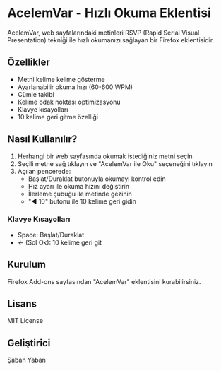 # AcelemVar - Hızlı Okuma Eklentisi

AcelemVar, web sayfalarındaki metinleri RSVP (Rapid Serial Visual Presentation) tekniği ile hızlı okumanızı sağlayan bir Firefox eklentisidir.

## Özellikler

- Metni kelime kelime gösterme
- Ayarlanabilir okuma hızı (60-600 WPM)
- Cümle takibi
- Kelime odak noktası optimizasyonu
- Klavye kısayolları
- 10 kelime geri gitme özelliği

## Nasıl Kullanılır?

1. Herhangi bir web sayfasında okumak istediğiniz metni seçin
2. Seçili metne sağ tıklayın ve "AcelemVar ile Oku" seçeneğini tıklayın
3. Açılan pencerede:
   - Başlat/Duraklat butonuyla okumayı kontrol edin
   - Hız ayarı ile okuma hızını değiştirin
   - İlerleme çubuğu ile metinde gezinin
   - "◀ 10" butonu ile 10 kelime geri gidin

### Klavye Kısayolları

- Space: Başlat/Duraklat
- ← (Sol Ok): 10 kelime geri git

## Kurulum

Firefox Add-ons sayfasından "AcelemVar" eklentisini kurabilirsiniz.

## Lisans

MIT License

## Geliştirici

Şaban Yaban
